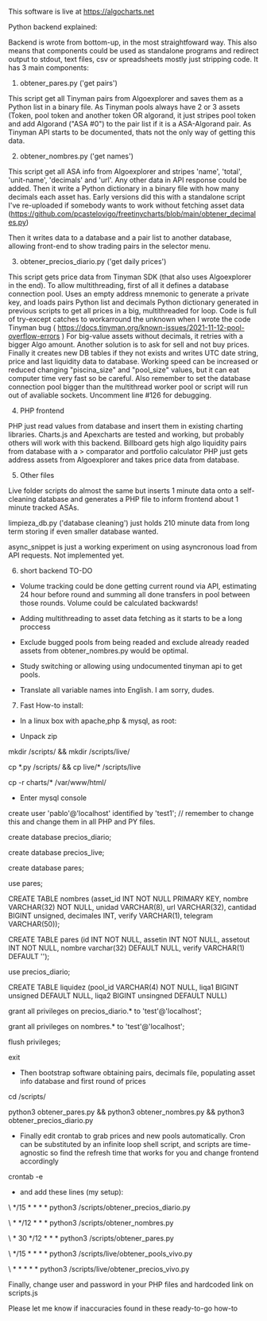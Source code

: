 This software is live at https://algocharts.net

Python backend explained:

Backend is wrote from bottom-up, in the most straightfoward way. This also means that components could be used as standalone programs and redirect output to stdout, text files, csv or spreadsheets mostly just stripping code.
It has 3 main components:

1. obtener_pares.py ('get pairs')

This script get all Tinyman pairs from Algoexplorer and saves them as a Python list in a binary file. As Tinyman pools always have 2 or 3 assets (Token, pool token and another token OR algorand, it just stripes pool token and add Algorand ("ASA #0") to the pair list if it is a ASA-Algorand pair.
As Tinyman API starts to be documented, thats not the only way of getting this data.

2. obtener_nombres.py ('get names')

This script get all ASA info from Algoexplorer and stripes 'name', 'total', 'unit-name', 'decimals' and 'url'. Any other data in API response could be added. Then it write a Python dictionary in a binary file with how many decimals each asset has. Early versions did this with a standalone script I've re-uploaded if somebody wants to work without fetching asset data (https://github.com/pcastelovigo/freetinycharts/blob/main/obtener_decimales.py)

Then it writes data to a database and a pair list to another database, allowing front-end to show trading pairs in the selector menu.


3. obtener_precios_diario.py ('get daily prices')

This script gets price data from Tinyman SDK (that also uses Algoexplorer in the end).
To allow multithreading, first of all it defines a database connection pool. Uses an empty address mnemonic to generate a private key, and loads pairs Python list and decimals Python dictionary generated in previous scripts to get all prices in a big, multithreaded for loop.
Code is full of try-except catches to workarround the unknown when I wrote the code Tinyman bug ( https://docs.tinyman.org/known-issues/2021-11-12-pool-overflow-errors ) For big-value assets without decimals, it retries with a bigger Algo amount. Another solution is to ask for sell and not buy prices.
Finally it creates new DB tables if they not exists and writes UTC date string, price and last liquidity data to database.
Working speed can be increased or reduced changing "piscina_size" and "pool_size" values, but it can eat computer time very fast so be careful. Also remember to set the database connection pool bigger than the multithread worker pool or script will run out of avaliable sockets. Uncomment line #126 for debugging.

4. PHP frontend

PHP just read values from database and insert them in existing charting libraries. Charts.js and Apexcharts are tested and working, but probably others will work with this backend. Billboard gets high algo liquidity pairs from database with a > comparator and portfolio calculator PHP just gets address assets from Algoexplorer and takes price data from database.

5. Other files

Live folder scripts do almost the same but inserts 1 minute data onto a self-cleaning database and generates a PHP file to inform frontend about 1 minute tracked ASAs.

limpieza_db.py ('database cleaning') just holds 210 minute data from long term storing if even smaller database wanted.

async_snippet is just a working experiment on using asyncronous load from API requests. Not implemented yet.


6. short backend TO-DO

- Volume tracking could be done getting current round via API, estimating 24 hour before round and summing all done transfers in pool between those rounds. Volume could be calculated backwards!

- Adding multithreading to asset data fetching as it starts to be a long proccess

- Exclude bugged pools from being readed and exclude already readed assets from obtener_nombres.py would be optimal.

- Study switching or allowing using undocumented tinyman api to get pools.

- Translate all variable names into English. I am sorry, dudes.


7. Fast How-to install:

- In a linux box with apache,php & mysql, as root:

- Unpack zip


mkdir /scripts/ && mkdir /scripts/live/

cp \*.py /scripts/ && cp live/* /scripts/live

cp -r charts/* /var/www/html/


- Enter mysql console

create user 'pablo'@'localhost' identified by 'test1';  // remember to change this and change them in all PHP and PY files.

create database precios_diario;

create database precios_live;

create database pares;

use pares;

CREATE TABLE nombres (asset_id INT NOT NULL PRIMARY KEY, nombre VARCHAR(32) NOT NULL, unidad VARCHAR(8), url VARCHAR(32), cantidad BIGINT unsigned, decimales INT, verify VARCHAR(1), telegram VARCHAR(50));


CREATE TABLE pares (id INT NOT NULL, assetin INT NOT NULL, assetout INT NOT NULL, nombre varchar(32) DEFAULT NULL, verify VARCHAR(1) DEFAULT '');

use precios_diario;

CREATE TABLE liquidez (pool_id VARCHAR(4) NOT NULL, liqa1 BIGINT unsigned DEFAULT NULL, liqa2 BIGINT unsingned DEFAULT NULL)

grant all privileges on precios_diario.* to 'test'@'localhost';

grant all privileges on nombres.* to 'test'@'localhost';

flush privileges;

exit


- Then bootstrap software obtaining pairs, decimals file, populating asset info database and first round of prices

cd /scripts/

python3 obtener_pares.py && python3 obtener_nombres.py && python3 obtener_precios_diario.py


- Finally edit crontab to grab prices and new pools automatically. Cron can be substituted by an infinite loop shell script, and scripts are time-agnostic so find the refresh time that works for you and change frontend accordingly

crontab -e

- and add these lines (my setup):

\ */15 * * * * python3 /scripts/obtener_precios_diario.py

\ * */12 * * * python3 /scripts/obtener_nombres.py

\ * 30 */12 * * *  python3 /scripts/obtener_pares.py

\ */15 * * * * python3 /scripts/live/obtener_pools_vivo.py

\ * * * * * python3 /scripts/live/obtener_precios_vivo.py


Finally, change user and password in your PHP files and hardcoded link on scripts.js

Please let me know if inaccuracies found in these ready-to-go how-to
